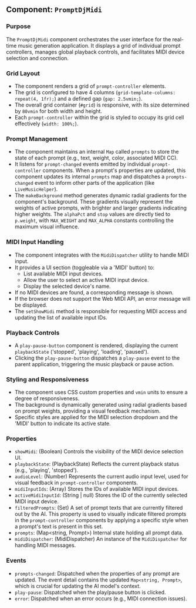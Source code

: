 ## Component: `PromptDjMidi`

### Purpose

The `PromptDjMidi` component orchestrates the user interface for the real-time music generation application. It displays a grid of individual prompt controllers, manages global playback controls, and facilitates MIDI device selection and connection.

### Grid Layout

- The component renders a grid of `prompt-controller` elements.
- The grid is configured to have 4 columns (`grid-template-columns: repeat(4, 1fr);`) and a defined gap (`gap: 2.5vmin;`).
- The overall grid container (`#grid`) is responsive, with its size determined by `80vmin` for both width and height.
- Each `prompt-controller` within the grid is styled to occupy its grid cell effectively (`width: 100%;`).

### Prompt Management

- The component maintains an internal `Map` called `prompts` to store the state of each prompt (e.g., text, weight, color, associated MIDI CC).
- It listens for `prompt-changed` events emitted by individual `prompt-controller` components. When a prompt's properties are updated, this component updates its internal `prompts` map and dispatches a `prompts-changed` event to inform other parts of the application (like `LiveMusicHelper`).
- The `makeBackground` method generates dynamic radial gradients for the component's background. These gradients visually represent the weights of active prompts, with brighter and larger gradients indicating higher weights. The `alphaPct` and `stop` values are directly tied to `p.weight`, with `MAX_WEIGHT` and `MAX_ALPHA` constants controlling the maximum visual influence.

### MIDI Input Handling

- The component integrates with the `MidiDispatcher` utility to handle MIDI input.
- It provides a UI section (toggleable via a 'MIDI' button) to:
  - List available MIDI input devices.
  - Allow the user to select an active MIDI input device.
  - Display the selected device's name.
- If no MIDI devices are found, a corresponding message is shown.
- If the browser does not support the Web MIDI API, an error message will be displayed.
- The `setShowMidi` method is responsible for requesting MIDI access and updating the list of available input IDs.

### Playback Controls

- A `play-pause-button` component is rendered, displaying the current `playbackState` ('stopped', 'playing', 'loading', 'paused').
- Clicking the `play-pause-button` dispatches a `play-pause` event to the parent application, triggering the music playback or pause action.

### Styling and Responsiveness

- The component uses CSS custom properties and `vmin` units to ensure a degree of responsiveness.
- The background is dynamically generated using radial gradients based on prompt weights, providing a visual feedback mechanism.
- Specific styles are applied for the MIDI selection dropdown and the 'MIDI' button to indicate its active state.

### Properties

- `showMidi`: (Boolean) Controls the visibility of the MIDI device selection UI.
- `playbackState`: (PlaybackState) Reflects the current playback status (e.g., 'playing', 'stopped').
- `audioLevel`: (Number) Represents the current audio input level, used for visual feedback in `prompt-controller` components.
- `midiInputIds`: (Array<string>) Stores the IDs of available MIDI input devices.
- `activeMidiInputId`: (String | null) Stores the ID of the currently selected MIDI input device.
- `filteredPrompts`: (Set<string>) A set of prompt texts that are currently filtered out by the AI. This property is used to visually indicate filtered prompts in the `prompt-controller` components by applying a specific style when a prompt's text is present in this set.
- `prompts`: (Map<string, Prompt>) Internal state holding all prompt data.
- `midiDispatcher`: (MidiDispatcher) An instance of the `MidiDispatcher` for handling MIDI messages.

### Events

- `prompts-changed`: Dispatched when the properties of any prompt are updated. The event detail contains the updated `Map<string, Prompt>`, which is crucial for updating the AI model's context.
- `play-pause`: Dispatched when the play/pause button is clicked.
- `error`: Dispatched when an error occurs (e.g., MIDI connection issues).